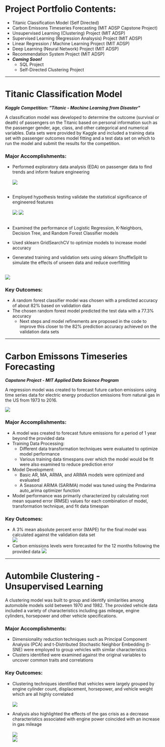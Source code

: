 <!-- keep this here -->

# Project Portfolio Contents:
- Titanic Classification Model (Self Directed)
- Carbon Emissons Timeseries Forecasting (MIT ADSP Capstone Project)
- Unsupervised Learning (Clustering) Project (MIT ADSP)
- Supervised Learning (Regression Analsysis) Project (MIT ADSP)
- Linear Regression / Machine Learning Project (MIT ADSP)
- Deep Learning (Neural Network) Project (MIT ADSP)
- Recommendation System Project (MIT ADSP)
- ***Coming Soon!***
  - SQL Project
  - Self-Directed Clustering Project
<!--
h1{
    margin-top: 0px;
}
-->

<!--                                      *********************************** 1 - TITANITC ************************************************* -->

---

# Titanic Classification Model 
***Kaggle Competition:  "Titanic - Machine Learning from Disaster"*** <!-- - link to python code [here](https://github.com/drossDS/Project-Classification-Titanic_Machine_Learning) -->

<!--# [Classification Project (Kaggle):  "Titanic - Machine Learning from Disaster"](https://github.com/drossDS/Project-Classification-Titanic_Machine_Learning)-->
A classification model was developed to determine the outcome (survival or death) of passengers on the Titanic based on personal information such as the passenger gender, age, class, and other categorical and numerical variables.  Data sets were provided by Kaggle and included a training data set with passenger outcomes model fitting and a test data set on which to run the model and submit the results for the competition.<br>
### Major Accomplishments:
- Performed exploratory data analysis (EDA) on passenger data to find trends and inform feature engineering<br><br>
![](/Images/Classification_Titanic/Correlation_Matrix_small.png)<br><br>

- Employed hypothesis testing validate the statistical significance of engineered features<br><br>
![](/Images/Classification_Titanic/Age_Distro_Swarm_small.png)
![](/Images/Classification_Titanic/Survival_Ratio_vs_Cumulative_Age_Group.png)<br><br>
- Examined the performance of Logistic Regression, K-Neighbors, Decision Tree, and Random Forest Classifier models
- Used sklearn GridSearchCV to optimize models to increase model accuracy
- Generated training and validation sets using sklearn ShuffleSplit to simulate the effects of unseen data and reduce overfitting<br><br>

![](Images/Classification_Titanic/Model_Comparison_Table.png)<br>

### Key Outcomes:
- A random forest classifier model was chosen with a predicted accuracy of about 82% based on validation data
- The chosen random forest model predicted the test data with a 77.3% accuracy
  - Next steps and model refinements are proposed in the code to improve this closer to the 82% prediction accuracy achieved on the validation data sets

<!--                                *********************************** 2 - CARBON EMISSIONS ************************************************* -->

---

# Carbon Emissons Timeseries Forecasting
***Capstone Project - MIT Applied Data Science Program***

A regression model was created to forecast future carbon emissions using time series data for electric energy production emissions from natural gas in the US from 1973 to 2016.

![](Images/Regression_Emissions/Provided_NNEIEUS_Data.png)
### Major Accomplishments:
- A model was created to forecast future emissions for a period of 1 year beyond the provided data
- Training Data Processing:
  - Different data transformation techniques were evaluated to optimize model performance
  - Various training data timespans over which the model would be fit were also examined to reduce prediction error
- Model Development:
  - Basic AR, MA, ARMA, and ARIMA models were optimized and evaluated
  - A Seasonal ARIMA (SARIMA) model was tuned using the Pmdarima auto_arima optimizer function
- Model performance was primarily characterized by calculating root mean squared error (RMSE) values for each combination of model, transformation technique, and fit data timespan<br>

### Key Outcomes:
- A 3% mean absolute percent error (MAPE) for the final model was calculated against the validation data set<br>
![](Images/Regression_Emissions/Carbon_Emissions_Validation.png)<br>
- Carbon emissions levels were forecasted for the 12 months following the provided data
![](Images/Regression_Emissions/Carbon_Emissions_Forecast.png)

---
<!--                                *********************************** 3 - Clustering Cars ************************************************* -->

# Autombile Clustering - Unsupervised Learning
A clustering model was built to group and identify similarities among automobile models sold between 1970 and 1982.  The provided vehicle data included a variety of characteristics including gas mileage, engine cylinders, horsepower and other vehicle specifications.<br>

### Major Accomplishments:
- Dimensionality reduction techniques such as Principal Component Analysis (PCA) and t-Distributed Stochastic Neighbor Embedding (t-SNE) were employed to group vehicles with similar characteristics
- Clusters identified were examined against the original variables to uncover common traits and correlations<br>

### Key Outcomes:
- Clustering techniques identified that vehicles were largely grouped by engine cylinder count, displacement, horsepower, and vehicle weight which are all highly correlated<br><br>
  ![](Images/Unsupervised_Cars/PCA_coefficients.png)
  
- Analysis also highlighted the effects of the gas crisis as a decrease characteristics associated with engine power coincided with an increase in gas mileage<br><br>
  ![](Images/Unsupervised_Cars/PCA_Gradients_Cars.png)<br>
  ![](Images/Unsupervised_Cars/t-SNE_plots.png)
